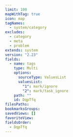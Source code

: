 ```yaml
---
limit: 100
mapWithTag: true
icon: map
tagNames:
  - system/category
excludes:
  - category
  - meta
  - problem
extends: system
version: "2.23"
fields:
  - name: tags
    type: Multi
    options:
      sourceType: ValuesList
      valuesList:
        "1": mark/ignore
        "2": mark/task_ignore
    path: ""
    id: DqpTfq
filesPaths: 
bookmarksGroups: 
savedViews: []
favoriteView: 
fieldsOrder:
  - DqpTfq
---
```

